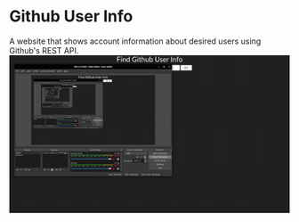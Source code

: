 # Github User Info 
A website that shows account information about desired users using Github's REST API.
![Demo](demo.gif)
